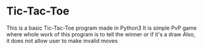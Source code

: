# Tic-Tac-Toe

This is a basic Tic-Tac-Toe program made in Python3
It is simple PvP game where whole work of this program is to tell the winner or if it's a draw
Also, it does not allow user to make  invalid moves
